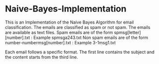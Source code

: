 # Naive-Bayes-Implementation

This is an Implementation of the Naive Bayes Algorithm for email classification. The emails are classified as spam or not spam. 
The emails are available as text files. Spam emails are of the form spmsg[letter][number].txt : Example spmsga243.txt
Non spam emails are of the form number-numbermsg[number].txt : Example 3-1msg1.txt

Each email follows a specific format. The first line contains the subject and the content starts from the third line.
